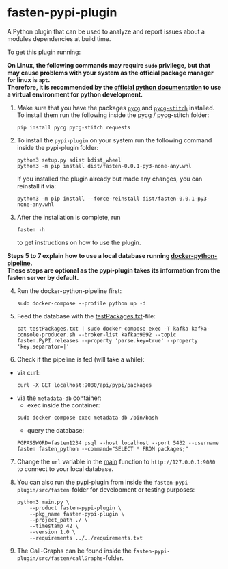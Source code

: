 # fasten-pypi-plugin

A Python plugin that can be used to analyze and report issues about a modules dependencies at build time.

To get this plugin running:

**On Linux, the following commands may require `sudo` privilege, but that may cause problems with your system as the official package manager for linux is `apt`.  
Therefore, it is recommended by the [official python documentation](https://docs.python.org/3/tutorial/venv.html) to use a virtual environment for python development.**

1. Make sure that you have the packages [`pycg`](https://github.com/vitsalis/pycg) and [`pycg-stitch`](https://github.com/fasten-project/pycg-stitch) installed.  
   To install them run the following inside the pycg / pycg-stitch folder:
    ```
    pip install pycg pycg-stitch requests 
    ```

2. To install the `pypi-plugin` on your system run the following command inside the pypi-plugin folder:
    ```
    python3 setup.py sdist bdist_wheel
    python3 -m pip install dist/fasten-0.0.1-py3-none-any.whl
    ```
   If you installed the plugin already but made any changes, you can reinstall it via:
    ```
    python3 -m pip install --force-reinstall dist/fasten-0.0.1-py3-none-any.whl
    ```

3. After the installation is complete, run
    ```
    fasten -h
    ```
   to get instructions on how to use the plugin.

**Steps 5 to 7 explain how to use a local database running [docker-python-pipeline](https://github.com/fasten-project/fasten-docker-deployment).  
These steps are optional as the pypi-plugin takes its information from the fasten server by default.**

4. Run the docker-python-pipeline first:
    ```
    sudo docker-compose --profile python up -d
    ```

5. Feed the database with the [testPackages.txt](https://github.com/fasten-project/fasten-pypi-plugin/blob/development/testPackages.txt)-file:
    ```
    cat testPackages.txt | sudo docker-compose exec -T kafka kafka-console-producer.sh --broker-list kafka:9092 --topic fasten.PyPI.releases --property 'parse.key=true' --property 'key.separator=|'
    ```

6. Check if the pipeline is fed (will take a while):
 * via curl:
    ```
    curl -X GET localhost:9080/api/pypi/packages
    ```
 * via the `metadata-db` container:
	* exec inside the container:
    ```
    sudo docker-compose exec metadata-db /bin/bash
    ```
	* query the database:
    ```
    PGPASSWORD=fasten1234 psql --host localhost --port 5432 --username fasten fasten_python --command="SELECT * FROM packages;"
    ```

7. Change the `url` variable in the [main](https://github.com/fasten-project/fasten-pypi-plugin/blob/packageCreation/src/fasten/__main__.py) function to `http://127.0.0.1:9080` to connect to your local database.

8. You can also run the pypi-plugin from inside the `fasten-pypi-plugin/src/fasten`-folder for development or testing purposes:
    ```
    python3 main.py \
    	--product fasten-pypi-plugin \
    	--pkg_name fasten-pypi-plugin \
    	--project_path ./ \
    	--timestamp 42 \
    	--version 1.0 \
    	--requirements ../../requirements.txt
    ```

1. The Call-Graphs can be found inside the `fasten-pypi-plugin/src/fasten/callGraphs`-folder.
